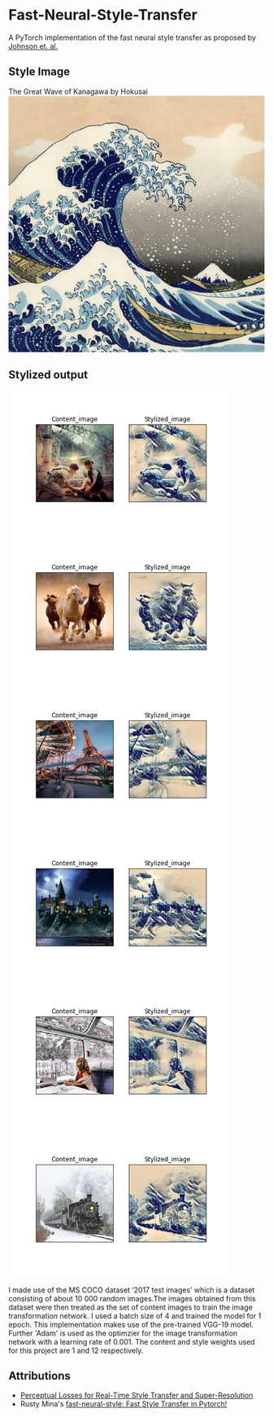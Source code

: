 # Fast-Neural-Style-Transfer
A PyTorch implementation of the fast neural style transfer as proposed by [Johnson et. al.](https://arxiv.org/abs/1603.08155)

## Style Image
The Great Wave of Kanagawa by Hokusai
![](https://github.com/dilmiabey/Fast-Neural-Style-Transfer/blob/master/style_image/great_wave.jpg)


## Stylized output
![](https://github.com/dilmiabey/Fast-Neural-Style-Transfer/blob/master/test_results/output_14.png) ![](https://github.com/dilmiabey/Fast-Neural-Style-Transfer/blob/master/test_results/output_9.png)
![](https://github.com/dilmiabey/Fast-Neural-Style-Transfer/blob/master/test_results/output_10.png) ![](https://github.com/dilmiabey/Fast-Neural-Style-Transfer/blob/master/test_results/output_12.png)
![](https://github.com/dilmiabey/Fast-Neural-Style-Transfer/blob/master/test_results/output_17.png) ![](https://github.com/dilmiabey/Fast-Neural-Style-Transfer/blob/master/test_results/output_13.png)

I made use of the MS COCO dataset ‘2017 test images’ which is a dataset consisting of about 10 000 random images.The images obtained from this dataset were then treated as the set of content images to train the image transformation network. I used a batch size of 4 and trained the model for 1 epoch.
This implementation makes use of the pre-trained VGG-19 model. Further 'Adam' is used as the optimzier for the image transformation network with a learning rate of 0.001. The content and style weights used for this project are 1 and 12 respectively.

## Attributions
* [Perceptual Losses for Real-Time Style Transfer and Super-Resolution](https://arxiv.org/abs/1603.08155)
* Rusty Mina's [fast-neural-style: Fast Style Transfer in Pytorch!](https://github.com/rrmina/fast-neural-style-pytorch)

